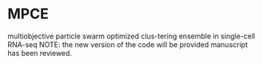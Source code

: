 # MPCE
multiobjective particle swarm optimized clus-tering ensemble in single-cell RNA-seq
NOTE: the new version of the code will be provided manuscript has been reviewed. 
